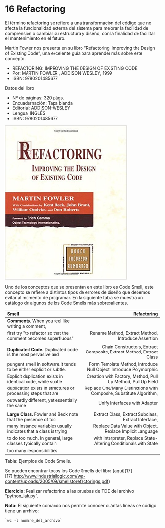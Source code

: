 # 16 Refactoring

El término refactoring se refiere a una transformación del código que no afecta la funcionalidad externa del sistema para mejorar la facilidad de comprensión o cambiar su estructura y diseño, con la finalidad de facilitar el mantenimiento en el futuro.

Martin Fowler nos presenta en su libro “Refactoring: Improving the Design of Existing Code”, una excelente guía para aprender más sobre este concepto. 

* REFACTORING: IMPROVING THE DESIGN OF EXISTING CODE
* Por: MARTIN FOWLER , ADDISON-WESLEY, 1999
* ISBN: 9780201485677

Datos del libro

* Nº de páginas: 320 págs.
* Encuadernación: Tapa blanda
* Editorial: ADDISON-WESLEY
* Lengua: INGLÉS
* ISBN: 9780201485677

![Libro Refactoring](images/librorefactoring.jpg)

Uno de los conceptos que se presentan en este libro es Code Smell, este concepto se refiere a distintos tipos de errores de diseño que debemos evitar al momento de programar. En la siguiente tabla se muestra un catálogo de algunos de los Code Smells más sobresalientes. 

| Smell                                                          |                          Refactoring                             |
| :---------------------------                                   | ------------------------------------------------:                |
| __Comments.__ When you feel like writing a comment,            |                                                                  |
| first try "to refactor so that the comment becomes superfluous"| Rename Method, Extract Method, Introduce Assertion               |
|                                                                |                                                                  |
| __Duplicated Code.__ Duplicated code is the most pervasive and | Chain Constructors, Extract Composite, Extract Method, Extract Class |
| pungent smell in software.It tends to be either explicit or subtle. | Form Template Method, Introduce Null Object, Introduce Polymorphic |
| Explicit duplication exists in identical code, while subtle    |  Creation with Factory, Method, Pull Up Method, Pull Up Field | 
| duplication exists in structures or processing steps that are  | Replace One/Many Distinctions with Composite, Substitute Algorithm,  |
| outwardly different, yet essentially the same                  | Unify Interfaces with Adapter     |
|                                                                |                                                                    |
| __Large Class.__ Fowler and Beck note that the presence of too | Extract Class, Extract Subclass, Extract Interface,               |
| many instance variables usually indicates that a class is trying | Replace Data Value with Object, Replace Implicit Language |
| to do too much. In general, large classes typically contain    |  with Interpreter, Replace State-Altering Conditionals with State |
| too many responsibilities                                      |                                                                  |
 
Tabla: Ejemplos de Code Smells.


Se pueden encontrar todos los Code Smells del libro [aquí][17] 
[17]:http://www.industriallogic.com/wp-content/uploads/2005/09/smellstorefactorings.pdf)



__Ejercicio:__ Realizar refactoring a las pruebas de TDD del archivo “python_lab.py”.


__Nota:__ El siguiente comando nos permite conocer cuántas líneas de código tiene un archivo:

    `wc -l nombre_del_archivo`

